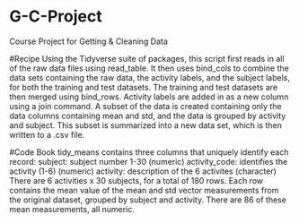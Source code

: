 # G-C-Project
Course Project for Getting &amp; Cleaning Data

#Recipe
Using the Tidyverse suite of packages, this script first reads in all of the raw data files using read_table.
It then uses bind_cols to combine the data sets containing the raw data, the activity labels, and the subject labels, for both the training and test datasets.
The training and test datasets are then merged using bind_rows.
Activity labels are added in as a new column using a join command.
A subset of the data is created containing only the data columns containing mean and std, and the data is grouped by activity and subject.
This subset is summarized into a new data set, which is then written to a .csv file.


#Code Book
tidy_means contains three columns that uniquely identify each record:
subject:        subject number 1-30               (numeric)
activity_code:  identifies the activity (1-6)     (numeric)
activity:       description of the 6 activites    (character)
There are 6 activities x 30 subjects, for a total of 180 rows. 
Each row contains the mean value of the mean and std vector measurements from the original dataset, grouped by subject and activity.
There are 86 of these mean measurements, all numeric.
